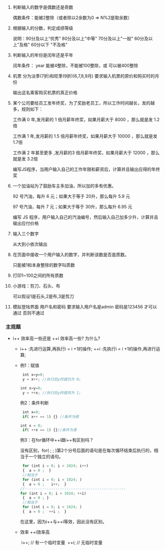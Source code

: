 1. 判断输入的数字是偶数还是奇数 

   偶数条件：能被2整除（或者除以2余数为0  => N%2是取余数）

2. 根据输入的分数，判定成绩等级 

    说明：90分及以上“优秀”   80分及以上"中等"   70分及以上"一般"  60分及以上"及格" 60分以下 "不及格"

3. 判断输入的年份是闰年还是平年

   闰年条件：  year 能被4整除，不能被100整除，或 可以被400整除

4. 机票 分为淡季(7折)和旺季(9折)(6,7,8,9月) 要求输入机票的原价和购买时的月份

   输出这名乘客购买机票的真正价格

5. 某个公司要给员工发年终奖，为了奖励老员工，所以工作时间越长，发的越多，规则如下：

    工作满 0 年,发月薪的 1 倍月薪年终奖，如果月薪大于 8000 ，那么就是发 1.2倍

    工作满 1 年,发月薪的 1.5 倍月薪年终奖，如果月薪大于 10000 ，那么就是发 1.7倍

    工作满 2 年甚至更多 ,发月薪的3 倍月薪年终奖，如果月薪大于 12000 ，那么就是发 3.2倍

    编写JS程序，当用户输入自己的工作年限和薪资后，计算并且输出应得的年终奖

6. 一个加油站为了鼓励车主多加油，所以加的多有优惠。

    92 号汽油，每升 6 元；如果大于等于 20升，那么每升 5.9 元

    97 号汽油，每升 7 元；如果大于等于 30升，那么每升 6.95 元

    编写 JS 程序，用户输入自己的汽油编号，然后输入自己加多少升，计算并且输出应付价格

7. 输入三个数字

    从大到小依次输出

8. 在页面中接收一个用户输入的数字，并判断该数是否是质数。

   只能被1和本身整除的数字叫质数

9. 打印1~100之间的所有质数

10. 小游戏：剪刀、石头、布

    可以假设1是石头,2是布,3是剪刀

11. 模拟登陆界面 用户名和密码 要求输入用户名是admin 密码是123456 才可以通过 否则不通过

### 主观题

+ i++ 效率高一些还是 ++i 效率高一些? 为什么?

  -  i++ :先进行运算,再执行i = i +1的操作;
     ++i :先执行i = i +1的操作,再进行运算;

    - 例1：赋值

      ```javascript
       int x=y=0;
       y = x++; //执行后y的值仍为 0;
      
      int x=y=0;
       y = ++x; //执行后y的值则为 1;
      ```

      

      例2：条件判断

      ```javascript
       int x=0;
       if( x++ == 1) {} //条件为假
      
      int x = 0;
       if( ++x == 1) {}//条件为真
      ```

       例3：在for循环中++i跟i++有区别吗？

      没有区别，for( ; ; )第2个分号后面的语句是在每次循环结束后执行的，相当于一个独立的语句。

      ```javascript
       for (int i = 0; i < 1024; i++) 
       {  a = 0 ;  }
       //相当于 
       for (int i = 0; i < 1024; ) 
       {  a = 0 ;   i++;  }
      //----------------------------------------------
      for (int i = 0; i < 1024; ++i) 
       {  a = 0 ; }
       //相当于 
       for (int i = 0; i < 1024; ) 
       {  a = 0 ;  ++i ;  }
      ```

      在这里，因为i++与++i等效，因此没有区别。
  
  - 效率  ++i效率高
  
    ​	i++; // 有一个临时变量 
    ​    ++i; // 无临时变量